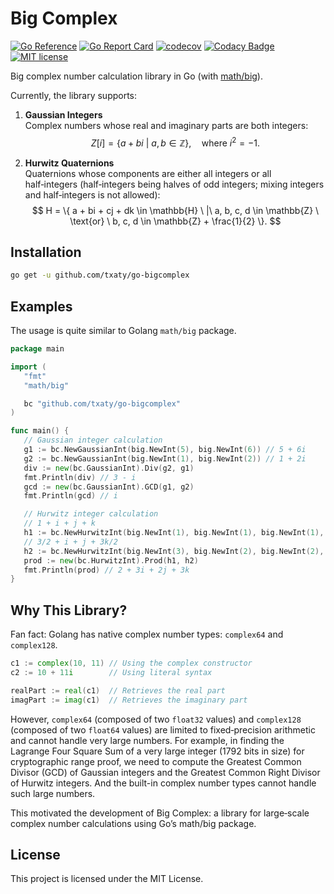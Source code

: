 # Big Complex

[![Go Reference](https://pkg.go.dev/badge/github.com/txaty/go-bigcomplex.svg)](https://pkg.go.dev/github.com/txaty/go-bigcomplex)
[![Go Report Card](https://goreportcard.com/badge/github.com/txaty/go-bigcomplex)](https://goreportcard.com/report/github.com/txaty/go-bigcomplex)
[![codecov](https://codecov.io/gh/txaty/go-bigcomplex/graph/badge.svg?token=LPW23PAEH8)](https://codecov.io/gh/txaty/go-bigcomplex)
[![Codacy Badge](https://app.codacy.com/project/badge/Grade/f149e51e0475464d843477adba68b577)](https://app.codacy.com/gh/txaty/go-bigcomplex/dashboard?utm_source=gh&utm_medium=referral&utm_content=&utm_campaign=Badge_grade)
[![MIT license](https://img.shields.io/badge/license-MIT-brightgreen.svg)](https://opensource.org/licenses/MIT)

Big complex number calculation library in Go (with [math/big](https://pkg.go.dev/math/big)).

Currently, the library supports:

1. **Gaussian Integers**  
   Complex numbers whose real and imaginary parts are both integers:
   $$
   Z[i] = \{ a + bi \ |\ a, b \in \mathbb{Z} \}, \quad \text{where } i^2 = -1.
   $$

2. **Hurwitz Quaternions**  
   Quaternions whose components are either all integers or all half‑integers (half‑integers being halves of odd integers; mixing integers and half‑integers is not allowed):
   $$
   H = \{ a + bi + cj + dk \in \mathbb{H} \ |\ a, b, c, d \in \mathbb{Z} \ \text{or} \ b, c, d \in \mathbb{Z} + \frac{1}{2}  \}.
   $$

## Installation

```bash
go get -u github.com/txaty/go-bigcomplex
```

## Examples

The usage is quite similar to Golang ```math/big``` package.

```go
package main

import (
   "fmt"
   "math/big"

   bc "github.com/txaty/go-bigcomplex"
)

func main() {
   // Gaussian integer calculation
   g1 := bc.NewGaussianInt(big.NewInt(5), big.NewInt(6)) // 5 + 6i
   g2 := bc.NewGaussianInt(big.NewInt(1), big.NewInt(2)) // 1 + 2i
   div := new(bc.GaussianInt).Div(g2, g1)
   fmt.Println(div) // 3 - i
   gcd := new(bc.GaussianInt).GCD(g1, g2)
   fmt.Println(gcd) // i

   // Hurwitz integer calculation
   // 1 + i + j + k
   h1 := bc.NewHurwitzInt(big.NewInt(1), big.NewInt(1), big.NewInt(1), big.NewInt(1), false)
   // 3/2 + i + j + 3k/2
   h2 := bc.NewHurwitzInt(big.NewInt(3), big.NewInt(2), big.NewInt(2), big.NewInt(3), true)
   prod := new(bc.HurwitzInt).Prod(h1, h2)
   fmt.Println(prod) // 2 + 3i + 2j + 3k
}
````

## Why This Library?

Fan fact: Golang has native complex number types: `complex64` and `complex128`.

```go
c1 := complex(10, 11) // Using the complex constructor
c2 := 10 + 11i        // Using literal syntax

realPart := real(c1)  // Retrieves the real part
imagPart := imag(c1)  // Retrieves the imaginary part
```

However, `complex64` (composed of two `float32` values) and `complex128` (composed of two `float64` values) are limited to fixed‑precision arithmetic and cannot handle very large numbers.
For example, in finding the Lagrange Four Square Sum of a very large integer (1792 bits in size) for cryptographic range proof, we need to compute the Greatest Common Divisor (GCD) of Gaussian integers and the Greatest Common Right Divisor of Hurwitz integers. And the built-in complex number types cannot handle such large numbers.

This motivated the development of Big Complex: a library for large‑scale complex number calculations using Go’s math/big package.

## License

This project is licensed under the MIT License.